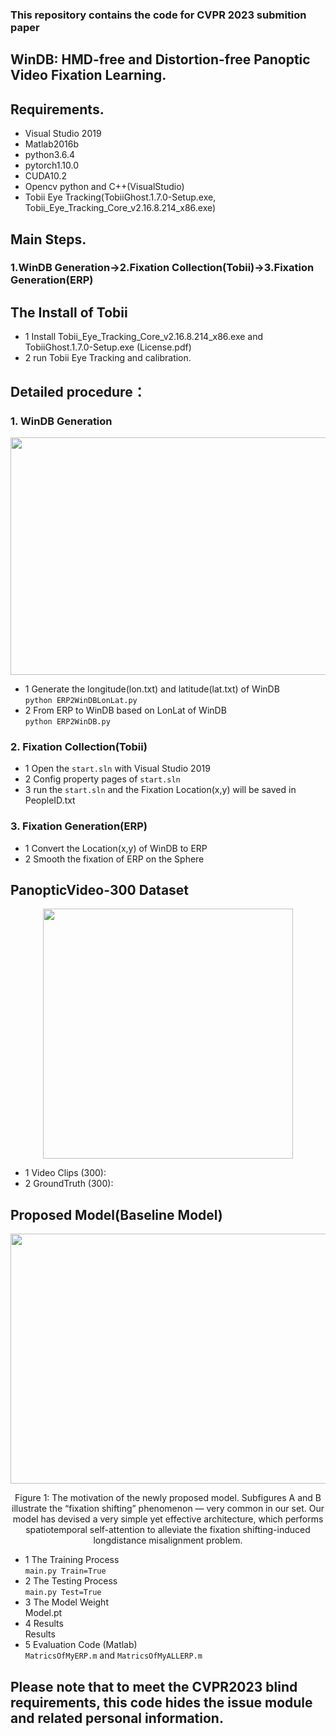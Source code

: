 ### This repository contains the code for CVPR 2023 submition paper   
## WinDB: HMD-free and Distortion-free Panoptic Video Fixation Learning.  

## Requirements.  
* Visual Studio 2019   
* Matlab2016b     
* python3.6.4   
* pytorch1.10.0   
* CUDA10.2    
* Opencv python and C++(VisualStudio)   
* Tobii Eye Tracking(TobiiGhost.1.7.0-Setup.exe, Tobii_Eye_Tracking_Core_v2.16.8.214_x86.exe)  

## Main Steps.  
### 1.WinDB Generation->2.Fixation Collection(Tobii)->3.Fixation Generation(ERP)  

## The Install of Tobii  
  * 1 Install Tobii_Eye_Tracking_Core_v2.16.8.214_x86.exe and TobiiGhost.1.7.0-Setup.exe (License.pdf)  
  * 2 run Tobii Eye Tracking and calibration.  

## Detailed procedure： 
### 1. WinDB Generation  
<div align=center><img width="900" height="380" src="https://github.com/cvpr-submission/WinDB/blob/main/Figs/pip.gif"/></div>

  * 1 Generate the longitude(lon.txt) and latitude(lat.txt) of WinDB  
  ```python ERP2WinDBLonLat.py``` 
  * 2 From ERP to WinDB based on LonLat of WinDB  
  ```python ERP2WinDB.py```
### 2. Fixation Collection(Tobii)  
  * 1 Open the ```start.sln``` with Visual Studio 2019  
  * 2 Config property pages of ```start.sln```    
  * 3 run the ```start.sln``` and the Fixation Location(x,y) will be saved in PeopleID.txt  
### 3. Fixation Generation(ERP)  
  * 1 Convert the Location(x,y) of WinDB to ERP  
  * 2 Smooth the fixation of ERP on the Sphere  

## PanopticVideo-300 Dataset
<div align=center><img width="400" height="400" src="https://github.com/cvpr-submission/WinDB/blob/main/Figs/class.gif"/></div>

  * 1 Video Clips (300):  
  * 2 GroundTruth (300):   

## Proposed Model(Baseline Model)
<div align=center><img width="600" height="400" src="https://github.com/cvpr-submission/WinDB/blob/main/Figs/Net.gif"/></div>
<p align="center">
Figure 1: The motivation of the newly proposed model. Subfigures A and B illustrate the “fixation shifting” phenomenon — very common in our set. Our model has devised a very simple yet effective architecture, which performs spatiotemporal self-attention to alleviate the fixation shifting-induced longdistance misalignment problem. </p>     

  * 1 The Training Process    
     ```main.py Train=True```  
  * 2 The Testing Process    
     ```main.py Test=True```  
  * 3 The Model Weight   
     Model.pt  
  * 4 Results  
     Results  
  * 5 Evaluation Code (Matlab)  
    ```MatricsOfMyERP.m``` and ```MatricsOfMyALLERP.m```

## Please note that to meet the CVPR2023 blind requirements, this code hides the issue module and related personal information.
